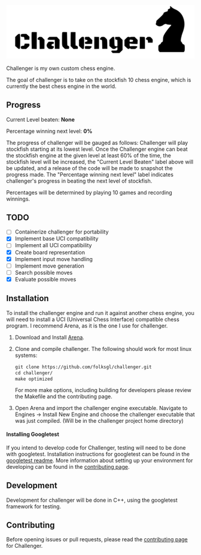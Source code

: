 
![](.github/IMG/challenger.svg)

Challenger is my own custom chess engine.

The goal of challenger is to take on the stockfish 10 chess engine, which is currently the best chess engine in the world.

## Progress

Current Level beaten: **None**

Percentage winning next level: **0%**
 
The progress of challenger will be gauged as follows: Challenger will play stockfish starting at its lowest level. Once the Challenger engine can beat the stockfish engine at the given level at least 60% of the time, the stockfish level will be increased, the "Current Level Beaten" label above will be updated, and a release of the code will be made to snapshot the progress made.
The "Percentage winning next level" label indicates challenger's progress in beating the next level of stockfish.

Percentages will be determined by playing 10 games and recording winnings.

## TODO
- [ ] Containerize challenger for portability
- [x] Implement base UCI compatibility
- [ ] Implement all UCI compatibility
- [x] Create board representation
- [x] Implement input move handling
- [ ] Implement move generation
- [ ] Search possible moves
- [x] Evaluate possible moves

## Installation
To install the challenger engine and run it against another chess engine, you will need to install a UCI (Universal Chess Interface) compatible chess program. I recommend Arena, as it is the one I use for challenger.

1) Download and Install [Arena](http://www.playwitharena.com/?Download).
2) Clone and compile challenger. The following should work for most linux systems:
   ```
   git clone https://github.com/folksgl/challenger.git
   cd challenger/
   make optimized
   ```
   For more make options, including building for developers please review the Makefile and the contributing page.
   
3) Open Arena and import the challenger engine executable. Navigate to Engines -> Install New Engine and choose the challenger executable that was just compiled. (Will be in the challenger project home directory)

#### Installing Googletest
  If you intend to develop code for Challenger, testing will need to be done with googletest. Installation instructions for googletest can be found in the [googletest readme](https://github.com/google/googletest/blob/master/googletest/README.md). More information about setting up your environment for developing can be found in the [contributing page](https://github.com/folksgl/challenger/blob/master/.github/CONTRIBUTING.md).

## Development
Development for challenger will be done in C++, using the googletest framework for testing.

## Contributing
Before opening issues or pull requests, please read the [contributing page](https://github.com/folksgl/challenger/blob/master/.github/CONTRIBUTING.md) for Challenger.
